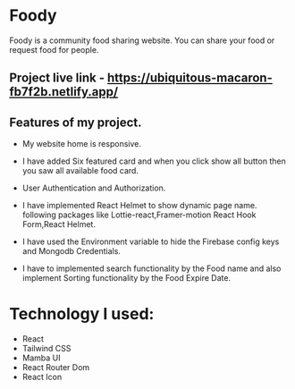 # Foody 
 Foody is a community food sharing website. You can share your food or request food for people.
## Project live link - https://ubiquitous-macaron-fb7f2b.netlify.app/
 ## Features of my project.
-  My website home is responsive. 
- I have added Six featured card  and when you click show all button then you saw all available food card.
- User Authentication and Authorization.
- I have implemented React Helmet to show dynamic page name. following packages like Lottie-react,Framer-motion
React Hook Form,React Helmet.

- I have used the Environment variable to hide the Firebase config keys and Mongodb
Credentials.

- I have to implemented search functionality by the Food name and also implement Sorting functionality by the Food Expire Date.

# Technology I used:
- React 
- Tailwind CSS
- Mamba UI 
- React Router Dom
- React Icon